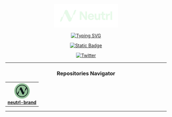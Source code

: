 <span align="center">
  <p align="center">
    <a href="https://neutrl.fi">
      <img alt="Neutrl" src="https://github.com/Neutrl-lab/neutrl-brand/blob/main/logo/png/neutrl-logo-light.png" width="200">
    </a>
  </p>

[![Typing SVG](https://readme-typing-svg.herokuapp.com?font=Host+Grotesk&weight=600&duration=3000&color=E6F9E8&center=true&vCenter=true&width=435&height=100&lines=The+next+generation+of+crypto+native+yield)](https://git.io/typing-svg)

[![Static Badge](https://img.shields.io/badge/Follow-Neutrl-D6E438?style=for-the-badge&logo=x&logoColor=0E191A&logoSize=auto&labelColor=D6E438&color=%23D6E438)](https://x.com/neutrl_labs)

[![Twitter](https://img.shields.io/twitter/follow/ultra_io?logo=twitter&style=for-the-badge&labelColor=3C3846&logoColor=white&color=3C3846)](https://twitter.com/@ultra_io)

---

<h3>
    Repositories Navigator
</h3>

<table align="center">
<tr>
 <th>
      <a href="https://github.com/Neutrl-lab/neutrl-brand/blob/main">
        <img src="https://github.com/Neutrl-lab/neutrl-brand/blob/main/tokens/png/NTRL.png" width="48">
        <br/>
        <b>neutrl-brand</b>
      </a>
    </th>
    </tr>
<table>

---

</span>

